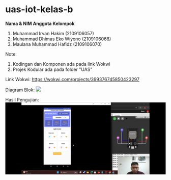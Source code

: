 # uas-iot-kelas-b

**Nama & NIM Anggota Kelompok**
1. Muhammad Irvan Hakim 	(2109106057)
2. Muhammad Dhimas Eko Wiyono 	(2109106068)
3. Maulana Muhammad Hafidz 	(2109106070)

Note: 
1. Kodingan dan Komponen ada pada link Wokwi
2. Projek Kodular ada pada folder "UAS"
   
Link Wokwi:
https://wokwi.com/projects/399376745850423297

Diagram Blok:
<img src="Gambar/Diagram_Blok.png">

Hasil Pengujian:
<img src="Gambar/Hasil_Pengujian.jpg">
